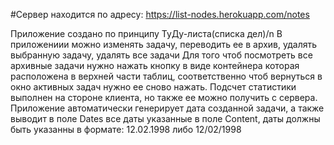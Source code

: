 #Сервер находится по адресу:
https://list-nodes.herokuapp.com/notes

Приложение создано по принципу ТуДу-листа(списка дел)/n
В приложениии можно изменять задачу, переводить ее в архив, удалять выбранную задачу, удалять все задачи
Для того чтоб посмотреть все архивные задачи нужно нажать кнопку в виде контейнера которая расположена в верхней части таблиц, соответственно чтоб вернуться в окно активных задач нужно ее сново нажать.
Подсчет статистики выполнен на стороне клиента, но также ее можно получить с сервера.
Приложение автоматически генерирует дата созданной задачи, а также выводит в поле Dates все даты указанные в поле Content, даты должны быть указанны в формате: 12.02.1998 либо 12/02/1998

